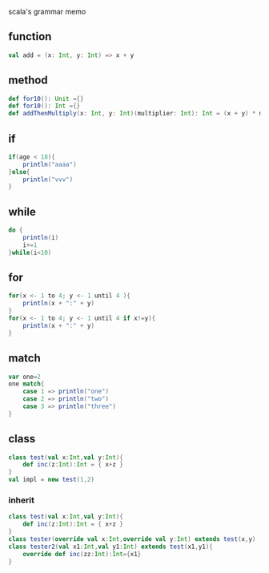 scala's grammar memo


## function
```scala
val add = (x: Int, y: Int) => x + y
```

## method
```scala
def for10(): Unit ={}
def for10(): Int ={}
def addThenMultiply(x: Int, y: Int)(multiplier: Int): Int = (x + y) * multiplier
```


## if
```scala
if(age < 18){
    println("aaaa")
}else{
    println("vvv")
}
```

## while
```scala
do {
    println(i)
    i+=1
}while(i<10)
```

## for
```scala
for(x <- 1 to 4; y <- 1 until 4 ){
    println(x + ":" + y)
}
for(x <- 1 to 4; y <- 1 until 4 if x!=y){
    println(x + ":" + y)
}
```

## match
```scala
var one=2
one match{
    case 1 => println("one")
    case 2 => println("two")
    case 3 => println("three")
}
```

## class
```scala
class test(val x:Int,val y:Int){
    def inc(z:Int):Int = { x+z }
}
val impl = new test(1,2)
```

### inherit
```scala
class test(val x:Int,val y:Int){
    def inc(z:Int):Int = { x+z }
}
class tester(override val x:Int,override val y:Int) extends test(x,y)
class tester2(val x1:Int,val y1:Int) extends test(x1,y1){
    override def inc(zz:Int):Int={x1}
}
```

```scala
```
